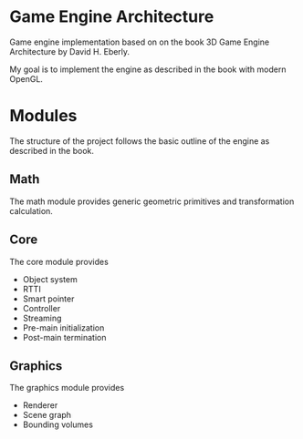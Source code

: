# Game Engine Architecture

Game engine implementation based on on the book 3D Game Engine Architecture by David H. Eberly.

My goal is to implement the engine as described in the book with modern OpenGL.

# Modules

The structure of the project follows the basic outline of the engine as described in the book.

## Math

The math module provides generic geometric primitives and transformation calculation.

## Core

The core module provides

* Object system
* RTTI
* Smart pointer
* Controller
* Streaming
* Pre-main initialization
* Post-main termination

## Graphics

The graphics module provides

* Renderer
* Scene graph
* Bounding volumes